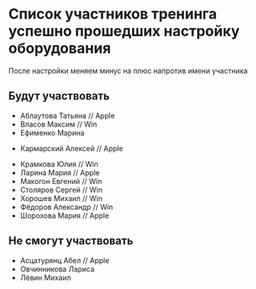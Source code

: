 # Список участников тренинга успешно прошедших настройку оборудования
После настройки меняем минус на плюс напротив имени участника

## Будут участвовать
- Аблаутова Татьяна // Apple
- Власов Максим // Win
- Ефименко Марина
+ Кармарский Алексей // Apple
- Крамкова Юлия // Win
- Ларина Мария // Apple
- Макогон Евгений // Win
- Столяров Сергей // Win
- Хорошев Михаил // Win
- Фёдоров Александр // Win
- Шорохова Мария // Apple

## Не смогут участвовать

- Асцатурянц Абел // Apple
- Овчинникова Лариса
- Лёвин Михаил
